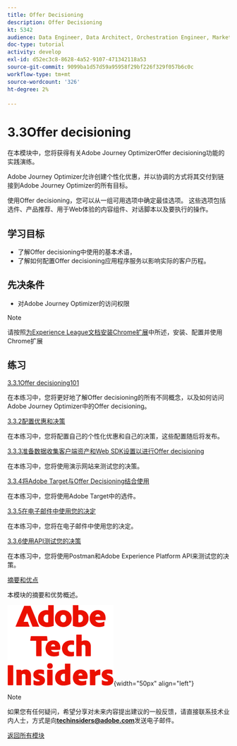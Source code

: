 ```yaml
---
title: Offer Decisioning
description: Offer Decisioning
kt: 5342
audience: Data Engineer, Data Architect, Orchestration Engineer, Marketer
doc-type: tutorial
activity: develop
exl-id: d52ec3c8-8628-4a52-9107-471342118a53
source-git-commit: 9099ba1d57d59a95958f29bf226f329f057b6c0c
workflow-type: tm+mt
source-wordcount: '326'
ht-degree: 2%

---
```


# 3.3Offer decisioning

在本模块中，您将获得有关Adobe Journey OptimizerOffer decisioning功能的实践演练。

Adobe Journey Optimizer允许创建个性化优惠，并以协调的方式将其交付到链接到Adobe Journey Optimizer的所有目标。

使用Offer decisioning，您可以从一组可用选项中确定最佳选项。 这些选项包括选件、产品推荐、用于Web体验的内容组件、对话脚本以及要执行的操作。

## 学习目标

- 了解Offer decisioning中使用的基本术语，
- 了解如何配置Offer decisioning应用程序服务以影响实际的客户历程。

## 先决条件

- 对Adobe Journey Optimizer的访问权限

>[!NOTE]
>
>请按照[为Experience League文档安装Chrome扩展](../../getting-started/gettingstarted/ex1.md)中所述，安装、配置并使用Chrome扩展

## 练习

[3.3.1Offer decisioning101](./ex1.md)

在本练习中，您将更好地了解Offer decisioning的所有不同概念，以及如何访问Adobe Journey Optimizer中的Offer decisioning。

[3.3.2配置优惠和决策](./ex2.md)

在本练习中，您将配置自己的个性化优惠和自己的决策，这些配置随后将发布。

[3.3.3准备数据收集客户端资产和Web SDK设置以进行Offer decisioning](./ex3.md)

在本练习中，您将使用演示网站来测试您的决策。

[3.3.4将Adobe Target与Offer Decisioning结合使用](./ex4.md)

在本练习中，您将使用Adobe Target中的选件。

[3.3.5在电子邮件中使用您的决定](./ex5.md)

在本练习中，您将在电子邮件中使用您的决定。

[3.3.6使用API测试您的决策](./ex6.md)

在本练习中，您将使用Postman和Adobe Experience Platform API来测试您的决策。

[摘要和优点](./summary.md)

本模块的摘要和优势概述。

![技术内部人士](./../../../assets/images/techinsiders.png){width="50px" align="left"}

>[!NOTE]
>
>如果您有任何疑问，希望分享对未来内容提出建议的一般反馈，请直接联系技术业内人士，方式是向&#x200B;**techinsiders@adobe.com**&#x200B;发送电子邮件。

[返回所有模块](../../../overview.md)

